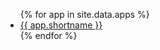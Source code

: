 <ul>
{% for app in site.data.apps %}
  <li>
    <a href="https://flathub.org/apps/{{ app.rdnn }}">
      {{ app.shortname }}
    </a>
  </li>
{% endfor %}
</ul>
